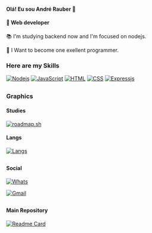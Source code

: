 #### Olá! Eu sou André Rauber 🎈

#### 🔫 Web developer

📚 I'm studying backend now and I'm focused on nodejs.

🔮 I Want to become one exellent programmer.


### Here are my Skills 
[![Nodejs](https://img.shields.io/badge/Node.js-43853D?style=for-the-badge&logo=node.js&logoColor=white)](https://github.com/Rauberrr/nodejs-project)
[![JavaScript](https://img.shields.io/badge/JavaScript-323330?style=for-the-badge&logo=javascript&logoColor=F7DF1E)](https://github.com/Rauberrr/nodejs-project)
[![HTML](https://img.shields.io/badge/HTML5-E34F26?style=for-the-badge&logo=html5&logoColor=white)](https://github.com/Rauberrr/projectX)
[![CSS](https://img.shields.io/badge/CSS3-1572B6?style=for-the-badge&logo=css3&logoColor=white)](https://github.com/Rauberrr/projectX)
[![Expressjs](https://img.shields.io/badge/Express.js-5C2D91?style=for-the-badge)](https://github.com/Rauberrr/nodejs-project)

##

### Graphics

#### Studies

[![roadmap.sh](https://api.roadmap.sh/v1-badge/tall/64bafe998a29ad56faa17bf4?variant=dark)](https://roadmap.sh)

#### Langs

[![Langs](https://github-readme-stats.vercel.app/api/top-langs/?username=rauberrr)](https://github.com/Rauberrr/nodejs-project)

##


#### Social

[![Whats](https://img.shields.io/badge/WhatsApp-25D366?style=for-the-badge&logo=whatsapp&logoColor=white)](https://wa.me/5549998148995)

[![Gmail](https://img.shields.io/badge/Gmail-D14836?style=for-the-badge&logo=gmail&logoColor=white)](mailto:andrerauber2006@gmail.com)

##
#### Main Repository
[![Readme Card](https://github-readme-stats.vercel.app/api/pin/?username=rauberrr&repo=nodejs-project)](https://github.com/rauberrr/nodejs-project)

